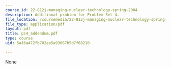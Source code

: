 ```yaml
---
course_id: 22-812j-managing-nuclear-technology-spring-2004
description: Additional problem for Problem Set 4.
file_location: /coursemedia/22-812j-managing-nuclear-technology-spring-2004/5a16a472fb702ea5a93067b5d7f68210_ps4_addendum.pdf
file_type: application/pdf
layout: pdf
title: ps4_addendum.pdf
type: course
uid: 5a16a472fb702ea5a93067b5d7f68210

---
```

None